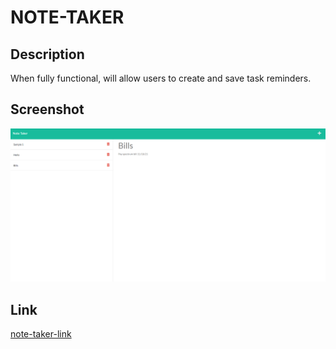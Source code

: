# NOTE-TAKER

## Description

When fully functional, will allow users to create and save task reminders.

## Screenshot

![sample](develop/images/note-taker.png)

## Link
[note-taker-link]( https://frozen-eyrie-68098.herokuapp.com)
